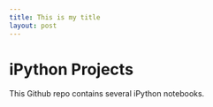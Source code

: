 ```yaml
---
title: This is my title
layout: post
---
```

# iPython Projects

This Github repo contains several iPython notebooks.
